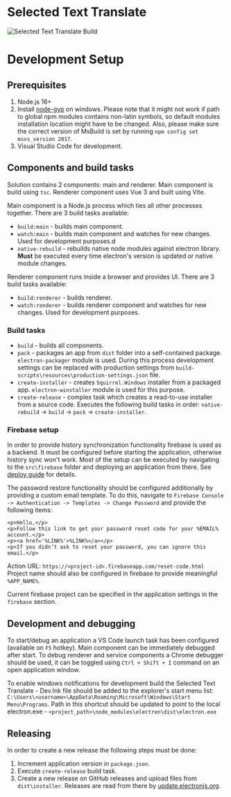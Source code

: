 # Selected Text Translate

![Selected Text Translate Build](https://github.com/killerDJO/SelectedTextTranslateE/workflows/Selected%20Text%20Translate%20Build/badge.svg?branch=master)

# Development Setup

## Prerequisites

1. Node.js 16+
2. Install [node-gyp](https://github.com/nodejs/node-gyp) on windows. Please note that it might not work if path to global npm modules contains non-latin symbols, so default modules installation location might have to be changed. Also, please make sure the correct version of MsBuild is set by running `npm config set msvs_version 2017`.
3. Visual Studio Code for development.

## Components and build tasks

Solution contains 2 components: main and renderer. Main component is build using `tsc`. Renderer component uses Vue 3 and built using Vite.

Main component is a Node.js process which ties all other processes together. There are 3 build tasks available:

- `build:main` - builds main component.
- `watch:main` - builds main component and watches for new changes. Used for development purposes.d
- `native-rebuild` - rebuilds native node modules against electron library. **Must** be executed every time electron's version is updated or native module changes.

Renderer component runs inside a browser and provides UI. There are 3 build tasks available:

- `build:renderer` - builds renderer.
- `watch:renderer` - builds renderer component and watches for new changes. Used for development purposes.

### Build tasks

- `build` - builds all components.
- `pack` - packages an app from `dist` folder into a self-contained package. `electron-packager` module is used. During this process development settings can be replaced with production settings from `build-scripts\resources\production-settings.json` file.
- `create-installer` - creates `Squirrel.Windows` installer from a packaged app. `electron-winstaller` module is used for this purpose.
- `create-release` - complex task which creates a read-to-use installer from a source code. Executes the following build tasks in order: `native-rebuild` -> `build` -> `pack` -> `create-installer`.

### Firebase setup

In order to provide history synchronization functionality firebase is used as a backend. It must be configured before starting the application, otherwise history sync won't work. Most of the setup can be executed by navigating to the `src\firebase` folder and deploying an application from there. See [deploy guide](https://firebase.google.com/docs/hosting/deploying) for details.

The password restore functionality should be configured additionally by providing a custom email template. To do this, navigate to `Firebase Console -> Authentication -> Templates -> Change Password` and provide the following items:

```
<p>Hello,</p>
<p>Follow this link to get your password reset code for your %EMAIL% account.</p>
<p><a href='%LINK%'>%LINK%</a></p>
<p>If you didn’t ask to reset your password, you can ignore this email.</p>
```

Action URL: `https://<project-id>.firebaseapp.com/reset-code.html`
Project name should also be configured in firebase to provide meaningful `%APP_NAME%`.

Current firebase project can be specified in the application settings in the `firebase` section.

## Development and debugging

To start/debug an application a VS Code launch task has been configured (available on `F5` hotkey).
Main component can be immediately debugged after start. To debug renderer and service components a Chrome debugger should be used, it can be toggled using `Ctrl + Shift + I` command on an open application window.

To enable windows notifications for development build the Selected Text Translate - Dev.lnk file should be added to the explorer's start menu list: `C:\Users\<username>\AppData\Roaming\Microsoft\Windows\Start Menu\Programs`. Path in this shortcut should be updated to point to the local electron.exe - `<project_path>\node_modules\electron\dist\electron.exe`

## Releasing

In order to create a new release the following steps must be done:

1. Increment application version in `package.json`.
2. Execute `create-release` build task.
3. Create a new release on GitHub releases and upload files from `dist\installer`. Releases are read from there by [update.electronjs.org](https://github.com/electron/update.electronjs.org).
